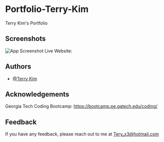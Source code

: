
# Portfolio-Terry-Kim

Terry Kim's Portfolio


## Screenshots

![App Screenshot]()
Live Website: 


## Authors

- [@Terry Kim](https://github.com/TeryKing/Portfolio-Terry-Kim)


## Acknowledgements

Georgia Tech Coding Bootcamp: https://bootcamp.pe.gatech.edu/coding/

## Feedback

If you have any feedback, please reach out to me at Tery_x3@hotmail.com

